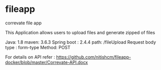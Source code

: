 # fileapp
correvate file app

This Application allows users to upload files and generate zipped of files

Java: 1.8
maven: 3.6.3
Spring boot : 2.4.4
path: /fileUpload
Request body type : form-type
Method: POST

For details on API refer : https://github.com/nitishcm/fileapp-docker/blob/master/Correvate-API.docx
